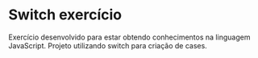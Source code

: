 # Switch exercício
Exercício desenvolvido para estar obtendo conhecimentos na linguagem JavaScript. Projeto utilizando switch para criação de cases.
